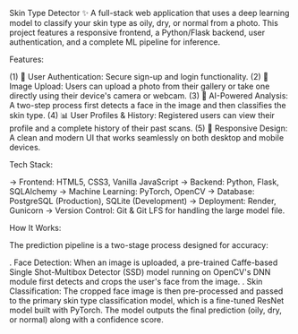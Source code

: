 Skin Type Detector ✨
A full-stack web application that uses a deep learning model to classify your skin type as oily, dry, or normal from a photo. This project features a responsive frontend, a Python/Flask backend, user authentication, and a complete ML pipeline for inference.

Features:

(1) 👤 User Authentication: Secure sign-up and login functionality.
(2) 📸 Image Upload: Users can upload a photo from their gallery or take one directly using their device's camera or webcam.
(3) 🧠 AI-Powered Analysis: A two-step process first detects a face in the image and then classifies the skin type.
(4) 📊 User Profiles & History: Registered users can view their profile and a complete history of their past scans.
(5) 📱 Responsive Design: A clean and modern UI that works seamlessly on both desktop and mobile devices.

Tech Stack:

-> Frontend: HTML5, CSS3, Vanilla JavaScript
-> Backend: Python, Flask, SQLAlchemy
-> Machine Learning: PyTorch, OpenCV
-> Database: PostgreSQL (Production), SQLite (Development)
-> Deployment: Render, Gunicorn
-> Version Control: Git & Git LFS for handling the large model file.

How It Works:

The prediction pipeline is a two-stage process designed for accuracy:

. Face Detection: When an image is uploaded, a pre-trained Caffe-based Single Shot-Multibox Detector (SSD) model running on OpenCV's DNN module first detects and crops the user's face from the image.
. Skin Classification: The cropped face image is then pre-processed and passed to the primary skin type classification model, which is a fine-tuned ResNet model built with PyTorch. The model outputs the final prediction (oily, dry, or normal) along with a confidence score.
